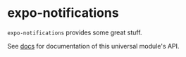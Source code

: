 # expo-notifications

`expo-notifications` provides some great stuff.

See [<ModuleName> docs](https://docs.expo.io/versions/latest/sdk/<module-docs-name>) for documentation of this universal module's API.
